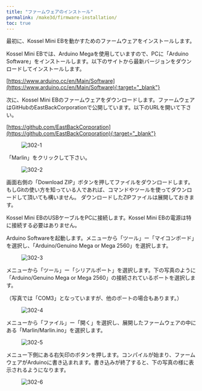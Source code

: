 ```yaml
---
title: "ファームウェアのインストール"
permalink: /make3d/firmware-installation/
toc: true
---
```

最初に、Kossel Mini EBを動かすためのファームウェアをインストールします。

Kossel Mini EBでは、Arduino Megaを使用していますので、PCに「Arduino Software」をインストールします。以下のサイトから最新バージョンをダウンロードしてインストールします。

[https://www.arduino.cc/en/Main/Software](https://www.arduino.cc/en/Main/Software){:target="_blank"}

次に、Kossel Mini EBのファームウェアをダウンロードします。ファームウェアはGitHubのEastBackCorporationで公開しています。以下のURLを開いて下さい。

[https://github.com/EastBackCorporation](https://github.com/EastBackCorporation){:target="_blank"}

<figure>
  <img src="{{ '/assets/images/make3d/302/302-1.webp' | relative_url }}" alt="302-1">
</figure>

「Marlin」をクリックして下さい。

<figure>
  <img src="{{ '/assets/images/make3d/302/302-2.webp' | relative_url }}" alt="302-2">
</figure>

画面右側の「Download ZIP」ボタンを押してファイルをダウンロードします。もしGitの使い方を知っている人であれば、コマンドやツールを使ってダウンロードして頂いても構いません。
ダウンロードしたZIPファイルは展開しておきます。

Kossel Mini EBのUSBケーブルをPCに接続します。Kossel Mini EBの電源は特に接続する必要はありません。

Arduino Softwareを起動します。メニューから「ツール」ー「マイコンボード」を選択し、「Arduino/Genuino Mega or Mega 2560」を選択します。

<figure>
  <img src="{{ '/assets/images/make3d/302/302-3.webp' | relative_url }}" alt="302-3">
</figure>

メニューから「ツール」ー「シリアルポート」を選択します。下の写真のように「Arduino/Genuino Mega or Mega 2560」の接続されているポートを選択します。

（写真では「COM3」となっていますが、他のポートの場合もあります。）

<figure>
  <img src="{{ '/assets/images/make3d/302/302-4.webp' | relative_url }}" alt="302-4">
</figure>

メニューから「ファイル」ー「開く」を選択し、展開したファームウェアの中にある「Marlin/Marlin.ino」を選択します。

<figure>
  <img src="{{ '/assets/images/make3d/302/302-5.webp' | relative_url }}" alt="302-5">
</figure>

メニュー下側にある右矢印のボタンを押します。コンパイルが始まり、ファームウェアがArduinoに書き込まれます。書き込みが終了すると、下の写真の様に表示されるようになります。

<figure>
  <img src="{{ '/assets/images/make3d/302/302-6.webp' | relative_url }}" alt="302-6">
</figure>
